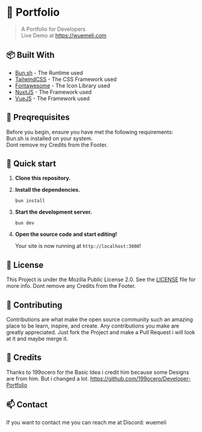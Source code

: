 # 📃 Portfolio
> A Portfolio for Developers <br>
> Live Demo at https://wuemeli.com

## 📦 Built With
- [Bun.sh](https://bun.sh) - The Runtime used
- [TailwindCSS](https://tailwindcss.com) - The CSS Framework used
- [Fontawesome](https://fontawesome.com) - The Icon Library used
- [NuxtJS](https://nuxt.com) - The Framework used
- [VueJS](https://vuejs.org) - The Framework used

## 🪺 Preqrequisites
Before you begin, ensure you have met the following requirements: <br>
Bun.sh is installed on your system.  <br>
Dont remove my Credits from the Footer.

## 🚀 Quick start

1.  **Clone this repository.**
2.  **Install the dependencies.**

    ```shell
    bun install
    ``` 
3.  **Start the development server.**

    ```shell
    bun dev
    ```
4.  **Open the source code and start editing!**
  
      Your site is now running at `http://localhost:3000`!

## 📰 License
This Project is under the Mozilla Public License 2.0. See the [LICENSE](LICENSE) file for more info.
Dont remove any Credits from the Footer.

## 📜 Contributing
Contributions are what make the open source community such an amazing place to be learn, inspire, and create. Any contributions you make are greatly appreciated.
Just fork the Project and make a Pull Request i will look at it and maybe merge it.

## 📝 Credits
Thanks to 199ocero for the Basic Idea i credit him because some Designs are from him. But i changed a lot.
https://github.com/199ocero/Developer-Portfolio

## 📫 Contact
If you want to contact me you can reach me at Discord: wuemeli

